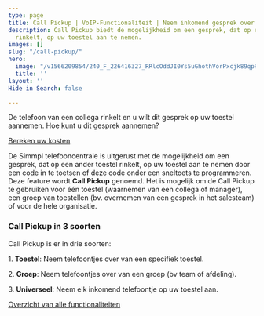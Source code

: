 ```yaml
---
type: page
title: Call Pickup | VoIP-Functionaliteit | Neem inkomend gesprek over
description: Call Pickup biedt de mogelijkheid om een gesprek, dat op een ander toestel
  rinkelt, op uw toestel aan te nemen.
images: []
slug: "/call-pickup/"
hero:
  image: "/v1566209854/240_F_226416327_RRlcOddJI0Ys5uGhothVorPxcjk89qpR_zhcquq.jpg"
  title: ''
layout: ''
Hide in Search: false

---
```

De telefoon van een collega rinkelt en u wilt dit gesprek op uw toestel aannemen. Hoe kunt u dit gesprek aannemen?

<a href="/calculator/" class="button">Bereken uw kosten</a>

De Simmpl telefooncentrale is uitgerust met de mogelijkheid om een gesprek, dat op een ander toestel rinkelt, op uw toestel aan te nemen door een code in te toetsen of deze code onder een sneltoets te programmeren. Deze feature wordt **Call Pickup** genoemd. Het is mogelijk om de Call Pickup te gebruiken voor één toestel (waarnemen van een collega of manager), een groep van toestellen (bv. overnemen van een gesprek in het salesteam) of voor de hele organisatie.

### Call Pickup in 3 soorten

Call Pickup is er in drie soorten:

1\. **Toestel**: Neem telefoontjes over van een specifiek toestel.

2\. **Groep**: Neem telefoontjes over van een groep (bv team of afdeling).

3\. **Universeel**: Neem elk inkomend telefoontje op uw toestel aan.

<a href="/telefonie/functionaliteiten/" class="button">Overzicht van alle functionaliteiten</a>